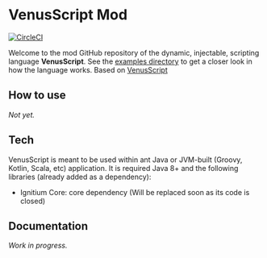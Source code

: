 # VenusScript Mod
[![CircleCI](https://circleci.com/gh/levkopo/VenusScript.svg?style=svg)](https://circleci.com/gh/levkopo/VenusScript)

Welcome to the mod GitHub repository of the dynamic, injectable, scripting language **VenusScript**.
See the [examples directory](https://github.com/levkopo/VenusScript/tree/master/examples) to get a closer look in how the language works.
Based on [VenusScript](https://github.com/BloodShura/VenusScript)

## How to use
*Not yet.*

## Tech
VenusScript is meant to be used within ant Java or JVM-built (Groovy, Kotlin, Scala, etc) application. It is required Java 8+ and the following libraries (already added as a dependency):
- Ignitium Core: core dependency (Will be replaced soon as its code is closed)

## Documentation

*Work in progress.*
